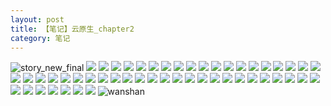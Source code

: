 ```yaml
---
layout: post
title: 【笔记】云原生_chapter2
category: 笔记
---
```

![story_new_final](http://r8s97vm6g.hd-bkt.clouddn.com/img/story_new_final_0317.png)
![](http://r8s97vm6g.hd-bkt.clouddn.com/img/chapter2-0320-cloud-native-1.png)
![](http://r8s97vm6g.hd-bkt.clouddn.com/img/chapter2-0320-cloud-native-2.png)
![](http://r8s97vm6g.hd-bkt.clouddn.com/img/chapter2-0320-cloud-native-3.png)
![](http://r8s97vm6g.hd-bkt.clouddn.com/img/chapter2-0320-cloud-native-4.png)
![](http://r8s97vm6g.hd-bkt.clouddn.com/img/chapter2-0320-cloud-native-5.png)
![](http://r8s97vm6g.hd-bkt.clouddn.com/img/chapter2-0320-cloud-native-6.png)
![](http://r8s97vm6g.hd-bkt.clouddn.com/img/chapter2-0320-cloud-native-7.png)
![](http://r8s97vm6g.hd-bkt.clouddn.com/img/chapter2-0320-cloud-native-8.png)
![](http://r8s97vm6g.hd-bkt.clouddn.com/img/chapter2-0320-cloud-native-9.png)
![](http://r8s97vm6g.hd-bkt.clouddn.com/img/chapter2-0320-cloud-native-10.png)
![](http://r8s97vm6g.hd-bkt.clouddn.com/img/chapter2-0320-cloud-native-11.png)
![](http://r8s97vm6g.hd-bkt.clouddn.com/img/chapter2-0320-cloud-native-12.png)
![](http://r8s97vm6g.hd-bkt.clouddn.com/img/chapter2-0320-cloud-native-13.png)
![](http://r8s97vm6g.hd-bkt.clouddn.com/img/chapter2-0320-cloud-native-14.png)
![](http://r8s97vm6g.hd-bkt.clouddn.com/img/chapter2-0320-cloud-native-15.png)
![](http://r8s97vm6g.hd-bkt.clouddn.com/img/chapter2-0320-cloud-native-16.png)
![](http://r8s97vm6g.hd-bkt.clouddn.com/img/chapter2-0320-cloud-native-17.png)
![](http://r8s97vm6g.hd-bkt.clouddn.com/img/chapter2-0320-cloud-native-18.png)
![](http://r8s97vm6g.hd-bkt.clouddn.com/img/chapter2-0320-cloud-native-19.png)
![](http://r8s97vm6g.hd-bkt.clouddn.com/img/chapter2-0320-cloud-native-20.png)
![](http://r8s97vm6g.hd-bkt.clouddn.com/img/chapter2-0320-cloud-native-21.png)
![](http://r8s97vm6g.hd-bkt.clouddn.com/img/chapter2-0320-cloud-native-22.png)
![](http://r8s97vm6g.hd-bkt.clouddn.com/img/chapter2-0320-cloud-native-23.png)
![](http://r8s97vm6g.hd-bkt.clouddn.com/img/chapter2-0320-cloud-native-24.png)
![](http://r8s97vm6g.hd-bkt.clouddn.com/img/chapter2-0320-cloud-native-25.png)
![](http://r8s97vm6g.hd-bkt.clouddn.com/img/chapter2-0320-cloud-native-26.png)
![](http://r8s97vm6g.hd-bkt.clouddn.com/img/chapter2-0320-cloud-native-27.png)
![](http://r8s97vm6g.hd-bkt.clouddn.com/img/chapter2-0320-cloud-native-28.png)
![](http://r8s97vm6g.hd-bkt.clouddn.com/img/chapter2-0320-cloud-native-29.png)
![](http://r8s97vm6g.hd-bkt.clouddn.com/img/chapter2-0320-cloud-native-30.png)
![](http://r8s97vm6g.hd-bkt.clouddn.com/img/chapter2-0320-cloud-native-31.png)
![](http://r8s97vm6g.hd-bkt.clouddn.com/img/chapter2-0320-cloud-native-32.png)
![](http://r8s97vm6g.hd-bkt.clouddn.com/img/chapter2-0320-cloud-native-33.png)
![](http://r8s97vm6g.hd-bkt.clouddn.com/img/chapter2-0320-cloud-native-34.png)
![](http://r8s97vm6g.hd-bkt.clouddn.com/img/chapter2-0320-cloud-native-35.png)
![](http://r8s97vm6g.hd-bkt.clouddn.com/img/chapter2-0320-cloud-native-36.png)
![](http://r8s97vm6g.hd-bkt.clouddn.com/img/chapter2-0320-cloud-native-37.png)
![](http://r8s97vm6g.hd-bkt.clouddn.com/img/chapter2-0320-cloud-native-38.png)
![](http://r8s97vm6g.hd-bkt.clouddn.com/img/chapter2-0320-cloud-native-39.png)
![](http://r8s97vm6g.hd-bkt.clouddn.com/img/chapter2-0320-cloud-native-40.png)
![](http://r8s97vm6g.hd-bkt.clouddn.com/img/chapter2-0320-cloud-native-41.png)
![](http://r8s97vm6g.hd-bkt.clouddn.com/img/chapter2-0320-cloud-native-42.png)
![](http://r8s97vm6g.hd-bkt.clouddn.com/img/chapter2-0320-cloud-native-43.png)
![](http://r8s97vm6g.hd-bkt.clouddn.com/img/chapter2-0320-cloud-native-44.png)
![](http://r8s97vm6g.hd-bkt.clouddn.com/img/chapter2-0320-cloud-native-45.png)
![](http://r8s97vm6g.hd-bkt.clouddn.com/img/chapter2-0320-cloud-native-46.png)
![](http://r8s97vm6g.hd-bkt.clouddn.com/img/chapter2-0320-cloud-native-47.png)
![](http://r8s97vm6g.hd-bkt.clouddn.com/img/chapter2-0320-cloud-native-48.png)
![](http://r8s97vm6g.hd-bkt.clouddn.com/img/chapter2-0320-cloud-native-49.png)
![](http://r8s97vm6g.hd-bkt.clouddn.com/img/chapter2-0320-cloud-native-50.png)
![](http://r8s97vm6g.hd-bkt.clouddn.com/img/chapter2-0320-cloud-native-51.png)
![wanshan](http://r8s97vm6g.hd-bkt.clouddn.com/img/wanshan.png)
